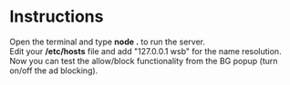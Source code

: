 # Instructions
Open the terminal and type **node .** to run the server.  
Edit your **/etc/hosts** file and add "127.0.0.1 wsb" for the name resolution.  
Now you can test the allow/block functionality from the BG popup (turn on/off the ad blocking).
